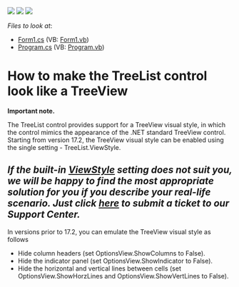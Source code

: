 <!-- default badges list -->
![](https://img.shields.io/endpoint?url=https://codecentral.devexpress.com/api/v1/VersionRange/128637933/13.1.4%2B)
[![](https://img.shields.io/badge/Open_in_DevExpress_Support_Center-FF7200?style=flat-square&logo=DevExpress&logoColor=white)](https://supportcenter.devexpress.com/ticket/details/E1153)
[![](https://img.shields.io/badge/📖_How_to_use_DevExpress_Examples-e9f6fc?style=flat-square)](https://docs.devexpress.com/GeneralInformation/403183)
<!-- default badges end -->
<!-- default file list -->
*Files to look at*:

* [Form1.cs](./CS/WindowsApplication1/Form1.cs) (VB: [Form1.vb](./VB/WindowsApplication1/Form1.vb))
* [Program.cs](./CS/WindowsApplication1/Program.cs) (VB: [Program.vb](./VB/WindowsApplication1/Program.vb))
<!-- default file list end -->
# How to make the TreeList control look like a TreeView

<p><strong>Important note.</strong></p>
<p>The TreeList control provides support for a TreeView visual style, in which the control mimics the appearance of the .NET standard TreeView control. Starting from version 17.2, the TreeView visual style can be enabled using the single setting - TreeList.ViewStyle.

  ## ***If the built-in [ViewStyle](https://documentation.devexpress.com/WindowsForms/DevExpress.XtraTreeList.TreeList.ViewStyle.property) setting does not suit you, we will be happy to find the most appropriate solution for you if you describe your real-life scenario. Just click   [here](https://www.devexpress.com/Support/Center/Question/Create) to submit a ticket to our Support Center.***
In versions prior to 17.2, you can emulate the TreeView visual style as follows
  
* Hide column headers (set OptionsView.ShowColumns to False).
* Hide the indicator panel (set OptionsView.ShowIndicator to False).
* Hide the horizontal and vertical lines between cells (set OptionsView.ShowHorzLines and OptionsView.ShowVertLines to False).</p>
